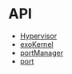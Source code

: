 # API
- [Hypervisor](./hypervisor.md)
- [exoKernel](./exoKernel.md)
- [portManager](./portManager.md)
- [port](./port.md)
